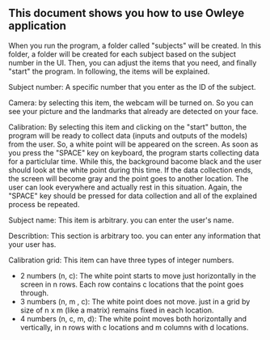 ## This document shows you how to use Owleye application

When you run the program, a folder called "subjects" will be created. In this folder, a folder will be created for each subject based on the subject number in the UI. Then, you can adjust the items that you need, and finally "start" the program. In following, the items will be explained.

Subject number: A specific number that you enter as the ID of the subject.

Camera: by selecting this item, the webcam will be turned on. So you can see your picture and the landmarks that already are detected on your face.

Calibration: By selecting this item and clicking on the "start" button, the program will be ready to collect data (inputs and outputs of the models) from the user. So, a white point will be appeared on the screen. As soon as you press the "SPACE" key on keyboard, the program starts collecting data for a particlular time. While this, the background bacome black and the user should look at the white point during this time. If the data collection ends, the screen will become gray and the point goes to another location. The user can look everywhere and actually rest in this situation. Again, the "SPACE" key should be pressed for data collection and all of the explained process be repeated.

Subject name: This item is arbitrary. you can enter the user's name.

Describtion: This section is arbitrary too. you can enter any information that your user has.

Calibration grid: This item can have three types of integer numbers.

- 2 numbers (n, c): The white point starts to move just horizontally in the screen in n rows. Each row contains c locations that the point goes through.
- 3 numbers (n, m , c): The white point does not move. just in a grid by size of n x m (like a matrix) remains fixed in each location.
- 4 numbers (n, c, m, d): The white point moves both horizontally and vertically, in n rows with c locations and m columns with d locations.



